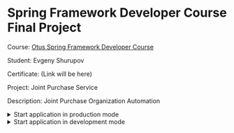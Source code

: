 # Spring Framework Developer Course Final Project

Course: [Otus Spring Framework Developer Course](https://otus.ru/lessons/javaspring/)

Student: Evgeny Shurupov

Certificate: (Link will be here)

Project: Joint Purchase Service

Description: Joint Purchase Organization Automation

<details>
  <summary>Start application in production mode</summary>

## Command to init/start
`docker-compose up`

</details>

<details>
  <summary>Start application in development mode</summary>

## Command to build backend (in `core` folder)
`mvn clean package`

## Command to init/start database and backend (in root folder)
`docker-compose --file docker-compose-dev.yml up`

## Command to prepare frontend (in `ui` folder)
`npm install`

## Command to start frontend (in `ui` folder)
`npm start`
  
</details>